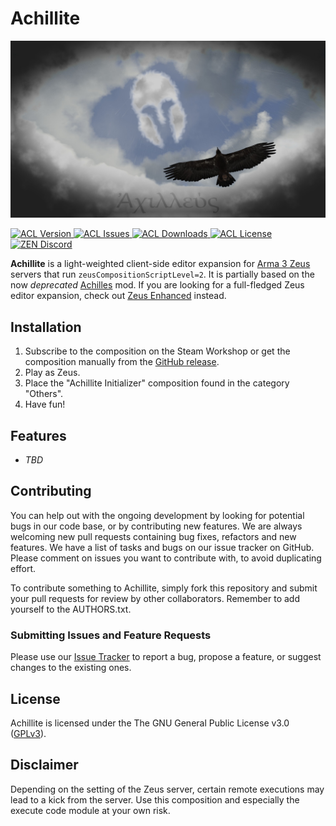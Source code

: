 <h1 align="left">Achillite</h1>
<p align="left">
    <img src="https://raw.githubusercontent.com/ArmaAchilles/Achillite/main/extras/assets/img/achilles-wallpaper.jpg" width="512" alt="Achillite">
</p>

<p align="left">
    <a href="https://github.com/ArmaAchilles/Achillite/releases/latest">
        <img src="https://img.shields.io/github/release/ArmaAchilles/Achillite.svg?label=Version&colorB=007EC6&style=flat-square" alt="ACL Version">
    </a>
    <a href="https://github.com/ArmaAchilles/Achillite/issues">
        <img src="https://img.shields.io/github/issues-raw/ArmaAchilles/Achillite.svg?style=flat-square&label=Issues" alt="ACL Issues">
    </a>
    <a href="https://github.com/ArmaAchilles/Achillite/releases">
        <img src="https://img.shields.io/github/downloads/ArmaAchilles/Achillite/total.svg?label=GitHub%20Downloads&colorB=brightgreen&style=flat-square" alt="ACL Downloads">
    </a>
    <a href="https://github.com/ArmaAchilles/Achillite/blob/main/LICENSE">
        <img src="https://img.shields.io/badge/License-GPLv3-red.svg?style=flat-square" alt="ACL License">
    </a>
    <a href="https://discord.gg/kN7Jnhr">
        <img src="https://img.shields.io/discord/364823341506363392.svg?label=Discord&style=flat-square&colorB=7683D5" alt="ZEN Discord">
    </a>
</p>

**Achillite** is a light-weighted client-side editor expansion for [Arma 3 Zeus](https://store.steampowered.com/app/275700/Arma_3_Zeus/) servers that run `zeusCompositionScriptLevel=2`.
It is partially based on the now _deprecated_ [Achilles](https://github.com/ArmaAchilles/Achilles) mod.
If you are looking for a full-fledged Zeus editor expansion, check out [Zeus Enhanced](https://github.com/zen-mod/ZEN) instead.

## Installation
1. Subscribe to the composition on the Steam Workshop or get the composition manually from the [GitHub release](https://github.com/ArmaAchilles/Achillite/releases).
2. Play as Zeus.
3. Place the "Achillite Initializer" composition found in the category "Others".
4. Have fun!

## Features
- _TBD_

## Contributing
You can help out with the ongoing development by looking for potential bugs in our code base, or by contributing new features.
We are always welcoming new pull requests containing bug fixes, refactors and new features.
We have a list of tasks and bugs on our issue tracker on GitHub.
Please comment on issues you want to contribute with, to avoid duplicating effort.

To contribute something to Achillite, simply fork this repository and submit your pull requests for review by other collaborators.
Remember to add yourself to the AUTHORS.txt.

### Submitting Issues and Feature Requests
Please use our [Issue Tracker](https://github.com/ArmaAchilles/Achillite/issues) to report a bug, propose a feature, or suggest changes to the existing ones.

## License
Achillite is licensed under the The GNU General Public License v3.0 ([GPLv3](https://github.com/ArmaAchilles/Achillite/blob/main/LICENSE)).

## Disclaimer
Depending on the setting of the Zeus server, certain remote executions may lead to a kick from the server. Use this composition and especially the execute code module at your own risk.
